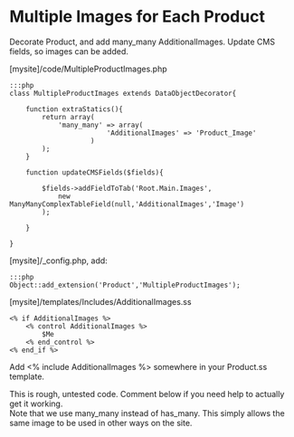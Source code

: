 # Multiple Images for Each Product

Decorate Product, and add many_many AdditionalImages.
Update CMS fields, so images can be added.

[mysite]/code/MultipleProductImages.php

	:::php
	class MultipleProductImages extends DataObjectDecorator{
	
		function extraStatics(){
			return array(
				'many_many' => array(
							'AdditionalImages' => 'Product_Image'
						)
			);
		}
		
		function updateCMSFields($fields){
			
			$fields->addFieldToTab('Root.Main.Images',
				new ManyManyComplexTableField(null,'AdditionalImages','Image')
			);
		
		}
		
	}

[mysite]/_config.php, add:

	:::php
	Object::add_extension('Product','MultipleProductImages');

[mysite]/templates/Includes/AdditionalImages.ss

	<% if AdditionalImages %>
		<% control AdditionalImages %>
			$Me
		<% end_control %>
	<% end_if %>

Add <% include AdditionalImages %> somewhere in your Product.ss template.

<div class="bad" markdown="1">
This is rough, untested code. Comment below if you need help to actually get it working.
</div>

<div class="info" markdown="1">
Note that we use many_many instead of has_many. This simply allows the same image to be used
in other ways on the site.
</div>